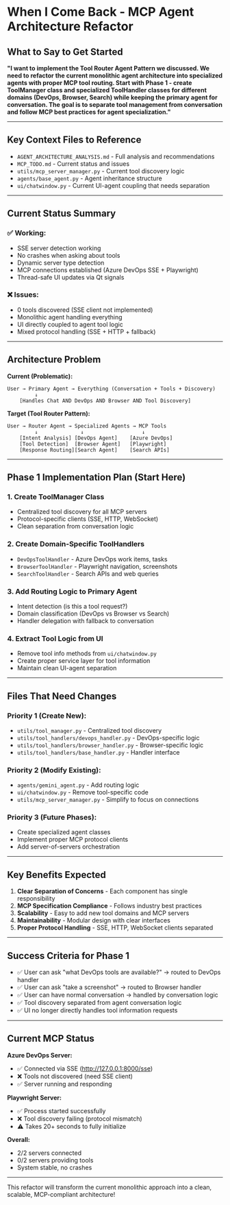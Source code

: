 # When I Come Back - MCP Agent Architecture Refactor

## What to Say to Get Started

**"I want to implement the Tool Router Agent Pattern we discussed. We need to refactor the current monolithic agent architecture into specialized agents with proper MCP tool routing. Start with Phase 1 - create ToolManager class and specialized ToolHandler classes for different domains (DevOps, Browser, Search) while keeping the primary agent for conversation. The goal is to separate tool management from conversation and follow MCP best practices for agent specialization."**

---

## Key Context Files to Reference

- `AGENT_ARCHITECTURE_ANALYSIS.md` - Full analysis and recommendations
- `MCP_TODO.md` - Current status and issues  
- `utils/mcp_server_manager.py` - Current tool discovery logic
- `agents/base_agent.py` - Agent inheritance structure
- `ui/chatwindow.py` - Current UI-agent coupling that needs separation

---

## Current Status Summary

### ✅ Working:
- SSE server detection working
- No crashes when asking about tools  
- Dynamic server type detection
- MCP connections established (Azure DevOps SSE + Playwright)
- Thread-safe UI updates via Qt signals

### ❌ Issues:
- 0 tools discovered (SSE client not implemented)
- Monolithic agent handling everything
- UI directly coupled to agent tool logic
- Mixed protocol handling (SSE + HTTP + fallback)

---

## Architecture Problem

**Current (Problematic):**
```
User → Primary Agent → Everything (Conversation + Tools + Discovery)
         ↓
    [Handles Chat AND DevOps AND Browser AND Tool Discovery]
```

**Target (Tool Router Pattern):**
```
User → Router Agent → Specialized Agents → MCP Tools
         ↓              ↓                   ↓
    [Intent Analysis] [DevOps Agent]    [Azure DevOps]
    [Tool Detection]  [Browser Agent]   [Playwright]
    [Response Routing][Search Agent]    [Search APIs]
```

---

## Phase 1 Implementation Plan (Start Here)

### 1. Create ToolManager Class
- Centralized tool discovery for all MCP servers
- Protocol-specific clients (SSE, HTTP, WebSocket)
- Clean separation from conversation logic

### 2. Create Domain-Specific ToolHandlers
- `DevOpsToolHandler` - Azure DevOps work items, tasks
- `BrowserToolHandler` - Playwright navigation, screenshots
- `SearchToolHandler` - Search APIs and web queries

### 3. Add Routing Logic to Primary Agent
- Intent detection (is this a tool request?)
- Domain classification (DevOps vs Browser vs Search)
- Handler delegation with fallback to conversation

### 4. Extract Tool Logic from UI
- Remove tool info methods from `ui/chatwindow.py`
- Create proper service layer for tool information
- Maintain clean UI-agent separation

---

## Files That Need Changes

### Priority 1 (Create New):
- `utils/tool_manager.py` - Centralized tool discovery
- `utils/tool_handlers/devops_handler.py` - DevOps-specific logic
- `utils/tool_handlers/browser_handler.py` - Browser-specific logic
- `utils/tool_handlers/base_handler.py` - Handler interface

### Priority 2 (Modify Existing):
- `agents/gemini_agent.py` - Add routing logic
- `ui/chatwindow.py` - Remove tool-specific code
- `utils/mcp_server_manager.py` - Simplify to focus on connections

### Priority 3 (Future Phases):
- Create specialized agent classes
- Implement proper MCP protocol clients
- Add server-of-servers orchestration

---

## Key Benefits Expected

1. **Clear Separation of Concerns** - Each component has single responsibility
2. **MCP Specification Compliance** - Follows industry best practices
3. **Scalability** - Easy to add new tool domains and MCP servers
4. **Maintainability** - Modular design with clear interfaces
5. **Proper Protocol Handling** - SSE, HTTP, WebSocket clients separated

---

## Success Criteria for Phase 1

- ✅ User can ask "what DevOps tools are available?" → routed to DevOps handler
- ✅ User can ask "take a screenshot" → routed to Browser handler  
- ✅ User can have normal conversation → handled by conversation logic
- ✅ Tool discovery separated from agent conversation logic
- ✅ UI no longer directly handles tool information requests

---

## Current MCP Status

**Azure DevOps Server:**
- ✅ Connected via SSE (http://127.0.0.1:8000/sse)
- ❌ Tools not discovered (need SSE client)
- ✅ Server running and responding

**Playwright Server:**
- ✅ Process started successfully  
- ❌ Tool discovery failing (protocol mismatch)
- ⚠️ Takes 20+ seconds to fully initialize

**Overall:**
- 2/2 servers connected
- 0/2 servers providing tools
- System stable, no crashes

---

This refactor will transform the current monolithic approach into a clean, scalable, MCP-compliant architecture!